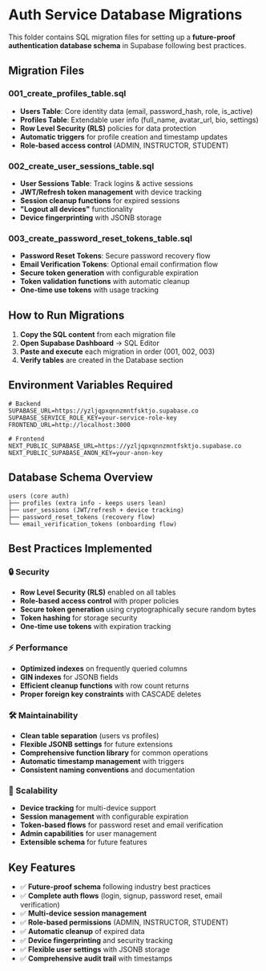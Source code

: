 # Auth Service Database Migrations

This folder contains SQL migration files for setting up a **future-proof authentication database schema** in Supabase following best practices.

## Migration Files

### 001_create_profiles_table.sql
- **Users Table**: Core identity data (email, password_hash, role, is_active)
- **Profiles Table**: Extendable user info (full_name, avatar_url, bio, settings)
- **Row Level Security (RLS)** policies for data protection
- **Automatic triggers** for profile creation and timestamp updates
- **Role-based access control** (ADMIN, INSTRUCTOR, STUDENT)

### 002_create_user_sessions_table.sql
- **User Sessions Table**: Track logins & active sessions
- **JWT/Refresh token management** with device tracking
- **Session cleanup functions** for expired sessions
- **"Logout all devices"** functionality
- **Device fingerprinting** with JSONB storage

### 003_create_password_reset_tokens_table.sql
- **Password Reset Tokens**: Secure password recovery flow
- **Email Verification Tokens**: Optional email confirmation flow
- **Secure token generation** with configurable expiration
- **Token validation functions** with automatic cleanup
- **One-time use tokens** with usage tracking

## How to Run Migrations

1. **Copy the SQL content** from each migration file
2. **Open Supabase Dashboard** → SQL Editor
3. **Paste and execute** each migration in order (001, 002, 003)
4. **Verify tables** are created in the Database section

## Environment Variables Required

```env
# Backend
SUPABASE_URL=https://yzljqpxqnnzmntfsktjo.supabase.co
SUPABASE_SERVICE_ROLE_KEY=your-service-role-key
FRONTEND_URL=http://localhost:3000

# Frontend
NEXT_PUBLIC_SUPABASE_URL=https://yzljqpxqnnzmntfsktjo.supabase.co
NEXT_PUBLIC_SUPABASE_ANON_KEY=your-anon-key
```

## Database Schema Overview

```
users (core auth)
├── profiles (extra info - keeps users lean)
├── user_sessions (JWT/refresh + device tracking)
├── password_reset_tokens (recovery flow)
└── email_verification_tokens (onboarding flow)
```

## Best Practices Implemented

### 🔒 Security
- **Row Level Security (RLS)** enabled on all tables
- **Role-based access control** with proper policies
- **Secure token generation** using cryptographically secure random bytes
- **Token hashing** for storage security
- **One-time use tokens** with expiration tracking

### ⚡ Performance
- **Optimized indexes** on frequently queried columns
- **GIN indexes** for JSONB fields
- **Efficient cleanup functions** with row count returns
- **Proper foreign key constraints** with CASCADE deletes

### 🛠️ Maintainability
- **Clean table separation** (users vs profiles)
- **Flexible JSONB settings** for future extensions
- **Comprehensive function library** for common operations
- **Automatic timestamp management** with triggers
- **Consistent naming conventions** and documentation

### 🔄 Scalability
- **Device tracking** for multi-device support
- **Session management** with configurable expiration
- **Token-based flows** for password reset and email verification
- **Admin capabilities** for user management
- **Extensible schema** for future features

## Key Features

- ✅ **Future-proof schema** following industry best practices
- ✅ **Complete auth flows** (login, signup, password reset, email verification)
- ✅ **Multi-device session management**
- ✅ **Role-based permissions** (ADMIN, INSTRUCTOR, STUDENT)
- ✅ **Automatic cleanup** of expired data
- ✅ **Device fingerprinting** and security tracking
- ✅ **Flexible user settings** with JSONB storage
- ✅ **Comprehensive audit trail** with timestamps
